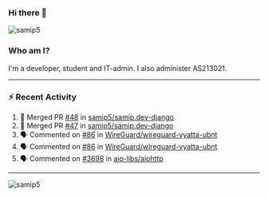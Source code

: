 ### Hi there 👋

<img src="https://komarev.com/ghpvc/?username=samip5&style=flat-square" alt="samip5" />

### Who am I?
I'm a developer, student and IT-admin. I also administer AS213021.

---
### :zap: Recent Activity
<!--START_SECTION:activity-->
1. 🎉 Merged PR [#48](https://github.com/samip5/samip.dev-django/pull/48) in [samip5/samip.dev-django](https://github.com/samip5/samip.dev-django)
2. 🎉 Merged PR [#47](https://github.com/samip5/samip.dev-django/pull/47) in [samip5/samip.dev-django](https://github.com/samip5/samip.dev-django)
3. 🗣 Commented on [#86](https://github.com/WireGuard/wireguard-vyatta-ubnt/issues/86) in [WireGuard/wireguard-vyatta-ubnt](https://github.com/WireGuard/wireguard-vyatta-ubnt)
4. 🗣 Commented on [#86](https://github.com/WireGuard/wireguard-vyatta-ubnt/issues/86) in [WireGuard/wireguard-vyatta-ubnt](https://github.com/WireGuard/wireguard-vyatta-ubnt)
5. 🗣 Commented on [#3698](https://github.com/aio-libs/aiohttp/issues/3698) in [aio-libs/aiohttp](https://github.com/aio-libs/aiohttp)
<!--END_SECTION:activity-->
---

<img align="center" src="https://github-readme-stats.vercel.app/api?username=samip5&show_icons=true" alt="samip5" />
